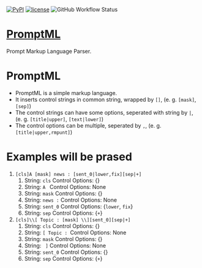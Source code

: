 [![PyPI](https://img.shields.io/pypi/v/promptml)](https://pypi.org/project/promptml/)
[![license](https://img.shields.io/github/license/AlongWY/promptml.svg?maxAge=86400)](LICENSE)
![GitHub Workflow Status](https://img.shields.io/github/workflow/status/AlongWY/promptml/CI)

# [PromptML](https://github.com/AlongWY/promptml)

Prompt Markup Language Parser.

# PromptML

+ PromptML is a simple markup language.
+ It inserts control strings in common string, wrapped by `[]`, (e. g. `[mask]`, `[sep]`)
+ The control strings can have some options, seperated with string by `|`, (e. g. `[title|upper]`, `[text|lower]`)
+ The control options can be multiple, seperated by `,`, (e. g. `[title|upper,rmpunt]`)

# Examples will be prased

1. `[cls]A [mask] news : [sent_0|lower,fix][sep|+]`
    1. String: `cls`       Control Options: {}
    2. String: `A `        Control Options: None
    3. String: `mask`      Control Options: {}
    4. String: ` news : `  Control Options: None
    5. String: `sent_0`    Control Options: {`lower`, `fix`}
    6. String: `sep`       Control Options: {`+`}
2. `[cls]\\[ Topic : [mask] \\][sent_0][sep|+]`
    1. String: `cls`       Control Options: {}
    2. String: `[ Topic : `Control Options: None
    3. String: `mask`      Control Options: {}
    4. String: ` ]`        Control Options: None
    5. String: `sent_0`    Control Options: {}
    6. String: `sep`       Control Options: {`+`}